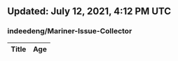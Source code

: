 ## Updated: July 12, 2021, 4:12 PM UTC


### indeedeng/Mariner-Issue-Collector
|**Title**|**Age**|
|:----|:----|